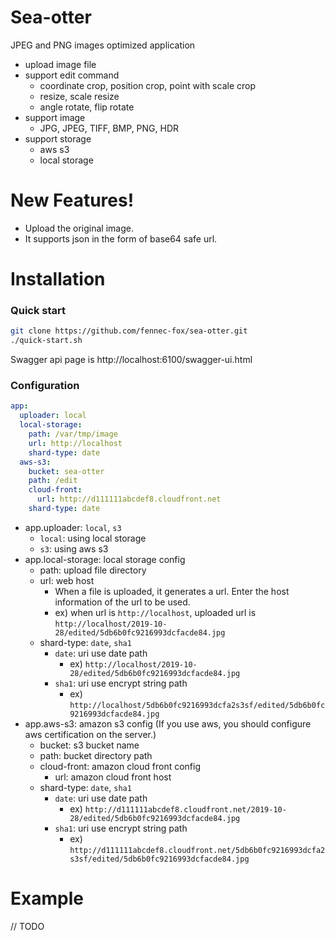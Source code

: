 # Sea-otter
JPEG and PNG images optimized application

- upload image file
- support edit command
  - coordinate crop, position crop, point with scale crop
  - resize, scale resize
  - angle rotate, flip rotate
- support image 
  - JPG, JPEG, TIFF, BMP, PNG, HDR
- support storage 
  - aws s3
  - local storage  
     
# New Features!
 - Upload the original image.
 - It supports json in the form of base64 safe url.
 
# Installation
### Quick start
```sh
git clone https://github.com/fennec-fox/sea-otter.git
./quick-start.sh
```
Swagger api page is http://localhost:6100/swagger-ui.html

### Configuration
```yaml
app:
  uploader: local
  local-storage:
    path: /var/tmp/image
    url: http://localhost
    shard-type: date
  aws-s3:
    bucket: sea-otter
    path: /edit
    cloud-front:
      url: http://d111111abcdef8.cloudfront.net
    shard-type: date
```
- app.uploader: `local`, `s3`
  - `local`: using local storage 
  - `s3`: using aws s3
- app.local-storage: local storage config
  - path: upload file directory
  - url: web host 
     - When a file is uploaded, it generates a url. Enter the host information of the url to be used. 
     - ex) when url is `http://localhost`, uploaded url is `http://localhost/2019-10-28/edited/5db6b0fc9216993dcfacde84.jpg`
  - shard-type: `date`, `sha1`
    - `date`: uri use date path
      - ex) `http://localhost/2019-10-28/edited/5db6b0fc9216993dcfacde84.jpg`
    - `sha1`: uri use encrypt string path  
      - ex) `http://localhost/5db6b0fc9216993dcfa2s3sf/edited/5db6b0fc9216993dcfacde84.jpg`
- app.aws-s3: amazon s3 config (If you use aws, you should configure aws certification on the server.)
  - bucket: s3 bucket name
  - path: bucket directory path
  - cloud-front: amazon cloud front config
    - url: amazon cloud front host
  - shard-type: `date`, `sha1`
    - `date`: uri use date path
      - ex) `http://d111111abcdef8.cloudfront.net/2019-10-28/edited/5db6b0fc9216993dcfacde84.jpg`
    - `sha1`: uri use encrypt string path  
      - ex) `http://d111111abcdef8.cloudfront.net/5db6b0fc9216993dcfa2s3sf/edited/5db6b0fc9216993dcfacde84.jpg`        
  
# Example
// TODO

